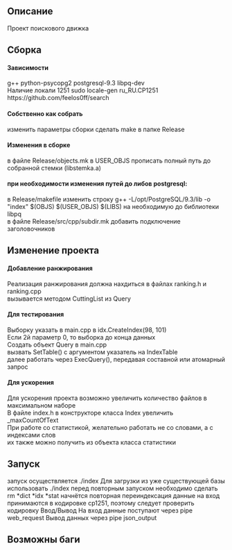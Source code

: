 <h2>Описание </h2>
<h8>Проект поискового движка</h8>
<h2>Сборка </h2>
<h4> Зависимости</h4>
<h8>g++ python-psycopg2 postgresql-9.3 libpq-dev<br>
Наличие локали 1251 sudo locale-gen ru_RU.CP1251<br>
https://github.com/feelos0ff/search
</h8>
<h4> Собственно как собрать </h4>
<h8>изменить параметры сборки
сделать make в папке Release</h8>
<h4>Изменения в сборке</h4>
<h8>в файле Release/objects.mk в USER_OBJS прописать полный путь до собранной стемки (libstemka.a) </h8>
<h4>при необходимости изменения путей до либов postgresql: </h4>
<h8>
в Release/makefile изменить строку g++ -L/opt/PostgreSQL/9.3/lib -o "index" $(OBJS) $(USER_OBJS) $(LIBS) на необходимую до библиотеки libpq<br>
в файле Release/src/cpp/subdir.mk добавить подключение заголовочников
</h8>
<h2>Изменение проекта</h2>
<h4>Добавление ранжирования</h4>
<h8>Реализация ранжирования должна нахдиться в файлах ranking.h и ranking.cpp<br>
вызывается методом CuttingList из Query<br>
<h4>Для тестирования</h4>
<h8>Выборку указать в main.cpp в idx.CreateIndex(98, 101) <br>
Если 2й параметр 0, то выборка до конца данных<br>
Создать объект Query в main.cpp<br>
вызвать  SetTable() с аргументом указатель на IndexTable    <br>
далее работать через ExecQuery(), передавая составной или атомарный запрос
<h4>Для ускорения</h4>
<h8>Для ускорения проекта возможно увеличить количество файлов в максимальном наборе<br>
В файле index.h в конструкторе класса Index увеличить _maxCountOfText<br>
При работе со статистикой, желательно работать не со словами, а с индексами слов <br>
их также можно получить из объекта класса статистики 

</h8>
<h2>Запуск</h2>
<h8> запуск осуществляется ./index
Для загрузки из уже существующей базы использовать ./index
перед повторным запуском необходимо сделать rm *dict *idx *stat
начнётся повторная переиндексация
данные на вход принимаются в кодировке cp1251, поэтому следует проверить кодировку
</h8>
</h2> Ввод/Вывод</h2>
<h8>На вход данные поступают через pipe web_request
Вывод данных через pipe json_output
<h2>Возможны баги </h2>

